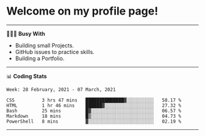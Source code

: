 # Welcome on my profile page!
<!-- print(("dralla"[::-1]+"s").capitalize()) -->

---
👨🏻‍💻 **Busy With**
* Building small Projects.
* GitHub issues to practice skills.
* Building a Portfolio.

---
📊 **Coding Stats**
<!--START_SECTION:waka-->
```text
Week: 28 February, 2021 - 07 March, 2021

CSS          3 hrs 47 mins   ██████████████▓░░░░░░░░░░   58.17 % 
HTML         1 hr 46 mins    ██████▓░░░░░░░░░░░░░░░░░░   27.32 % 
Bash         25 mins         █▓░░░░░░░░░░░░░░░░░░░░░░░   06.57 % 
Markdown     18 mins         █▒░░░░░░░░░░░░░░░░░░░░░░░   04.73 % 
PowerShell   8 mins          ▓░░░░░░░░░░░░░░░░░░░░░░░░   02.19 % 
```
<!--END_SECTION:waka-->

---
